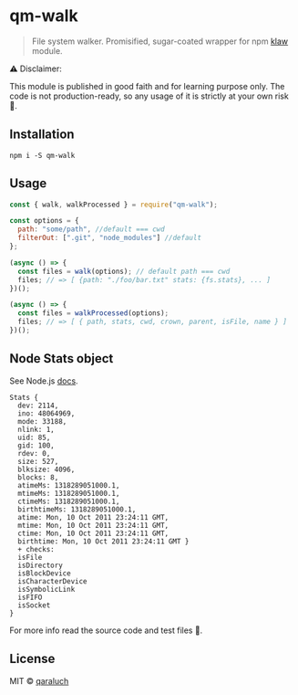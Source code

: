 # qm-walk

> File system walker. Promisified, sugar-coated wrapper for npm [klaw](https://github.com/jprichardson/node-klaw) module.

:warning: Disclaimer:

This module is published in good faith and for learning purpose only. The code is not production-ready, so any usage of it is strictly at your own risk :see_no_evil:.

## Installation

```
npm i -S qm-walk
```

## Usage

```js
const { walk, walkProcessed } = require("qm-walk");

const options = {
  path: "some/path", //default === cwd
  filterOut: [".git", "node_modules"] //default
};

(async () => {
  const files = walk(options); // default path === cwd
  files; // => [ {path: "./foo/bar.txt" stats: {fs.stats}, ... ]
})();

(async () => {
  const files = walkProcessed(options);
  files; // => [ { path, stats, cwd, crown, parent, isFile, name } ]
})();
```

## Node Stats object

See Node.js [docs](https://nodejs.org/docs/latest/api/fs.html#fs_class_fs_stats).

```
Stats {
  dev: 2114,
  ino: 48064969,
  mode: 33188,
  nlink: 1,
  uid: 85,
  gid: 100,
  rdev: 0,
  size: 527,
  blksize: 4096,
  blocks: 8,
  atimeMs: 1318289051000.1,
  mtimeMs: 1318289051000.1,
  ctimeMs: 1318289051000.1,
  birthtimeMs: 1318289051000.1,
  atime: Mon, 10 Oct 2011 23:24:11 GMT,
  mtime: Mon, 10 Oct 2011 23:24:11 GMT,
  ctime: Mon, 10 Oct 2011 23:24:11 GMT,
  birthtime: Mon, 10 Oct 2011 23:24:11 GMT }
  + checks:
  isFile
  isDirectory
  isBlockDevice
  isCharacterDevice
  isSymbolicLink
  isFIFO
  isSocket
}
```

For more info read the source code and test files :page_facing_up:.

## License

MIT © [qaraluch](https://github.com/qaraluch)
